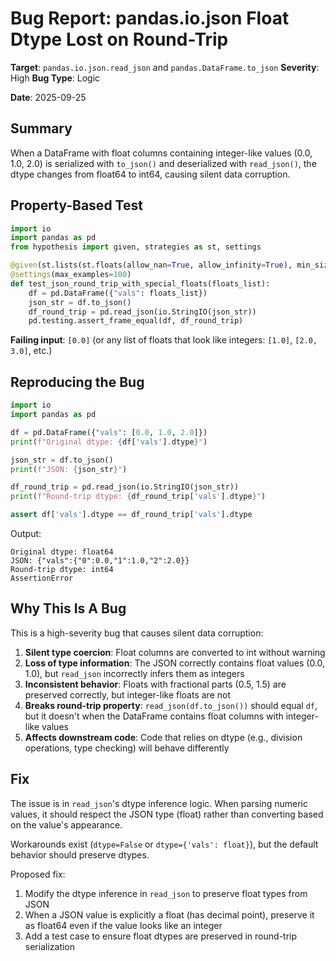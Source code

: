 # Bug Report: pandas.io.json Float Dtype Lost on Round-Trip

**Target**: `pandas.io.json.read_json` and `pandas.DataFrame.to_json`
**Severity**: High
**Bug Type**: Logic

**Date**: 2025-09-25

## Summary

When a DataFrame with float columns containing integer-like values (0.0, 1.0, 2.0) is serialized with `to_json()` and deserialized with `read_json()`, the dtype changes from float64 to int64, causing silent data corruption.

## Property-Based Test

```python
import io
import pandas as pd
from hypothesis import given, strategies as st, settings

@given(st.lists(st.floats(allow_nan=True, allow_infinity=True), min_size=1, max_size=50))
@settings(max_examples=100)
def test_json_round_trip_with_special_floats(floats_list):
    df = pd.DataFrame({"vals": floats_list})
    json_str = df.to_json()
    df_round_trip = pd.read_json(io.StringIO(json_str))
    pd.testing.assert_frame_equal(df, df_round_trip)
```

**Failing input**: `[0.0]` (or any list of floats that look like integers: `[1.0]`, `[2.0, 3.0]`, etc.)

## Reproducing the Bug

```python
import io
import pandas as pd

df = pd.DataFrame({"vals": [0.0, 1.0, 2.0]})
print(f"Original dtype: {df['vals'].dtype}")

json_str = df.to_json()
print(f"JSON: {json_str}")

df_round_trip = pd.read_json(io.StringIO(json_str))
print(f"Round-trip dtype: {df_round_trip['vals'].dtype}")

assert df['vals'].dtype == df_round_trip['vals'].dtype
```

Output:
```
Original dtype: float64
JSON: {"vals":{"0":0.0,"1":1.0,"2":2.0}}
Round-trip dtype: int64
AssertionError
```

## Why This Is A Bug

This is a high-severity bug that causes silent data corruption:

1. **Silent type coercion**: Float columns are converted to int without warning
2. **Loss of type information**: The JSON correctly contains float values (0.0, 1.0), but `read_json` incorrectly infers them as integers
3. **Inconsistent behavior**: Floats with fractional parts (0.5, 1.5) are preserved correctly, but integer-like floats are not
4. **Breaks round-trip property**: `read_json(df.to_json())` should equal `df`, but it doesn't when the DataFrame contains float columns with integer-like values
5. **Affects downstream code**: Code that relies on dtype (e.g., division operations, type checking) will behave differently

## Fix

The issue is in `read_json`'s dtype inference logic. When parsing numeric values, it should respect the JSON type (float) rather than converting based on the value's appearance.

Workarounds exist (`dtype=False` or `dtype={'vals': float}`), but the default behavior should preserve dtypes.

Proposed fix:
1. Modify the dtype inference in `read_json` to preserve float types from JSON
2. When a JSON value is explicitly a float (has decimal point), preserve it as float64 even if the value looks like an integer
3. Add a test case to ensure float dtypes are preserved in round-trip serialization